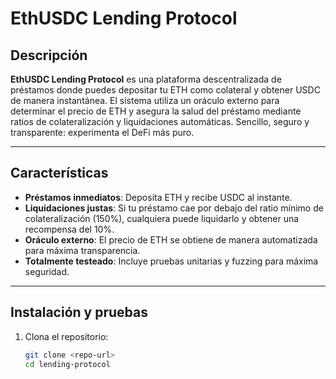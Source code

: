 # EthUSDC Lending Protocol

## Descripción

**EthUSDC Lending Protocol** es una plataforma descentralizada de préstamos donde puedes depositar tu ETH como colateral y obtener USDC de manera instantánea. El sistema utiliza un oráculo externo para determinar el precio de ETH y asegura la salud del préstamo mediante ratios de colateralización y liquidaciones automáticas. Sencillo, seguro y transparente: experimenta el DeFi más puro.

---

## Características

- **Préstamos inmediatos**: Deposita ETH y recibe USDC al instante.
- **Liquidaciones justas**: Si tu préstamo cae por debajo del ratio mínimo de colateralización (150%), cualquiera puede liquidarlo y obtener una recompensa del 10%.
- **Oráculo externo**: El precio de ETH se obtiene de manera automatizada para máxima transparencia.
- **Totalmente testeado**: Incluye pruebas unitarias y fuzzing para máxima seguridad.

---

## Instalación y pruebas

1. Clona el repositorio:
   ```bash
   git clone <repo-url>
   cd lending-protocol
